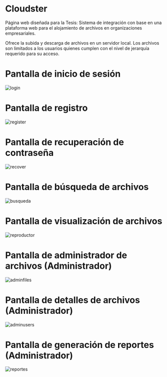 # Cloudster

Página web diseñada para la Tesis: Sistema de integración con base en una plataforma web para el alojamiento de archivos en organizaciones empresariales. 

Ofrece la subida y descarga de archivos en un servidor local. Los archivos son limitados a los usuarios quienes cumplen con el nivel de jerarquía requerido para su acceso. 

# Pantalla de inicio de sesión

![login](https://user-images.githubusercontent.com/39273175/90933878-4a726300-e3ce-11ea-9932-8123b13cdf5e.png)

# Pantalla de registro

![register](https://user-images.githubusercontent.com/39273175/90944157-2b35fe80-e3eb-11ea-95c3-7bba55b38e55.png)

# Pantalla de recuperación de contraseña

![recover](https://user-images.githubusercontent.com/39273175/90944302-f37b8680-e3eb-11ea-9abc-2d2831d2a0c2.png)

# Pantalla de búsqueda de archivos

![busqueda](https://user-images.githubusercontent.com/39273175/90934575-8823bb80-e3cf-11ea-9ea1-5739d3beed84.png)

# Pantalla de visualización de archivos 

![reproductor](https://user-images.githubusercontent.com/39273175/90934625-9a9df500-e3cf-11ea-9814-955ae0ebf194.png)

# Pantalla de administrador de archivos (Administrador)

![adminfiles](https://user-images.githubusercontent.com/39273175/90934659-a7bae400-e3cf-11ea-8bfb-83537a75fcdb.png)

# Pantalla de detalles de archivos (Administrador) 

![adminusers](https://user-images.githubusercontent.com/39273175/90934711-c91bd000-e3cf-11ea-8b69-e034130d2381.png)

# Pantalla de generación de reportes (Administrador) 

![reportes](https://user-images.githubusercontent.com/39273175/90934799-ed77ac80-e3cf-11ea-87c9-941f837f947a.png)

